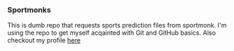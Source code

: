 ### Sportmonks

This is dumb repo that requests sports prediction files from sportmonk. 
I'm using the repo to get myself acqainted with Git and GitHub basics.
Also checkout my profile [here](https://github.com/Ekeuwei) 
